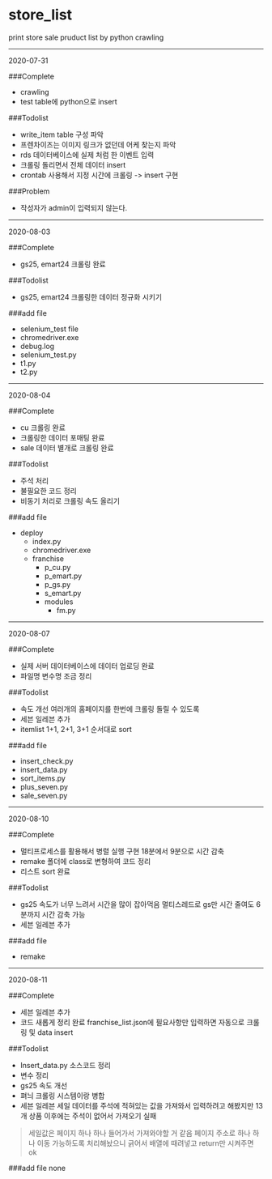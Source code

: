 # store_list
print store sale pruduct list by python crawling

---
2020-07-31

###Complete
- crawling
- test table에 python으로 insert

###Todolist
- write_item table 구성 파악
- 프렌차이즈는 이미지 링크가 없던데 어케 찾는지 파악
- rds 데이터베이스에 실제 처럼 한 이벤트 입력
- 크롤링 돌리면서 전체 데이터 insert
- crontab 사용해서 지정 시간에 크롤링 -> insert 구현

###Problem
- 작성자가 admin이 입력되지 않는다.

---                                                                                                                                                                                                                                                                                                                                                                                                                                                                                                                                                                                                                                                                                                                                                                                
2020-08-03

###Complete
- gs25, emart24 크롤링 완료

###Todolist
- gs25, emart24 크롤링한 데이터 정규화 시키기

###add file
+ selenium_test file
+ chromedriver.exe
+ debug.log
+ selenium_test.py
+ t1.py
+ t2.py

---
2020-08-04

###Complete
- cu 크롤링 완료
- 크롤링한 데이터 포매팅 완료
- sale 데이터 별개로 크롤링 완료

###Todolist
- 주석 처리
- 불필요한 코드 정리
- 비동기 처리로 크롤링 속도 올리기

###add file
+ deploy
    + index.py
    + chromedriver.exe
    + franchise
        + p_cu.py
        + p_emart.py
        + p_gs.py
        + s_emart.py
        + modules
            + fm.py

---
2020-08-07

###Complete
- 실제 서버 데이터베이스에 데이터 업로딩 완료
- 파일명 변수명 조금 정리

###Todolist
- 속도 개선 여러개의 홈페이지를 한번에 크롤링 돌릴 수 있도록
- 세븐 일레븐 추가
- itemlist 1+1, 2+1, 3+1 순서대로 sort

###add file
+ insert_check.py
+ insert_data.py
+ sort_items.py
+ plus_seven.py
+ sale_seven.py

---
2020-08-10

###Complete
- 멀티프로세스를 활용해서 병렬 실행 구현 18분에서 9분으로 시간 감축
- remake 폴더에 class로 변형하여 코드 정리
- 리스트 sort 완료

###Todolist
- gs25 속도가 너무 느려서 시간을 많이 잡아먹음 멀티스레드로 gs만 시간 줄여도 6분까지 시간 감축 가능
- 세븐 일레븐 추가

###add file
+ remake

---
2020-08-11

###Complete
- 세븐 일레븐 추가
- 코드 새롭게 정리 완료 franchise_list.json에 필요사항만 입력하면 자동으로 크롤링 및 data insert

###Todolist
- Insert_data.py 소스코드 정리
- 변수 정리
- gs25 속도 개선
- 펴늬 크롤링 시스템이랑 병합
- 세븐 일레븐 세일 데이터를 주석에 적혀있는 값을 가져와서 입력하려고 해봤지만 13개 상품 이후에는 주석이 없어서 가져오기 실패
> 세일값은 페이지 하나 하나 들어가서 가져와야할 거 같음
> 페이지 주소로 하나 하나 이동 가능하도록 처리해놨으니 긁어서 배열에 때려넣고 return만 시켜주면 ok


###add file
none